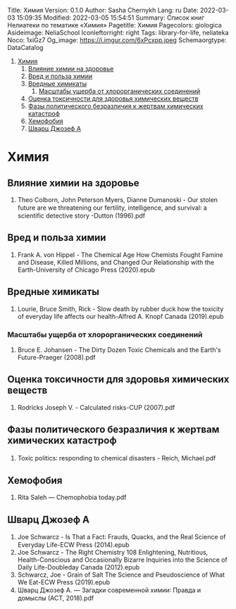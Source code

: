 Title: Химия
Version: 0.1.0
Author: Sasha Chernykh
Lang: ru
Date: 2022-03-03 15:09:35
Modified: 2022-03-05 15:54:51
Summary: Список книг Нелиатеки по тематике «Химия»
Pagetitle: Химия
Pagecolors: giologica
Asideimage: NeliaSchool
Iconleftorright: right
Tags: library-for-life, neliateka
Noco: 1xiGz7
Og_image: https://i.imgur.com/6xPcxpp.jpeg
Schemaorgtype: DataCatalog

<!-- MarkdownTOC -->

1. [Химия](#Химия)
	1. [Влияние химии на здоровье](#Влияние-химии-на-здоровье)
	1. [Вред и польза химии](#Вред-и-польза-химии)
	1. [Вредные химикаты](#Вредные-химикаты)
		1. [Масштабы ущерба от хлорорганических соединений](#Масштабы-ущерба-от-хлорорганических-соединений)
	1. [Оценка токсичности для здоровья химических веществ](#Оценка-токсичности-для-здоровья-химических-веществ)
	1. [Фазы политического безразличия к жертвам химических катастроф](#Фазы-политического-безразличия-к-жертвам-химических-катастроф)
	1. [Хемофобия](#Хемофобия)
	1. [Шварц Джозеф А](#Шварц-Джозеф-А)

<!-- /MarkdownTOC -->

<a id="Химия"></a>
# Химия

<a id="Влияние-химии-на-здоровье"></a>
## Влияние химии на здоровье

1. Theo Colborn, John Peterson Myers, Dianne Dumanoski - Our stolen future are we threatening our fertility, intelligence, and survival꞉ a scientific detective story -Dutton (1996).pdf

<a id="Вред-и-польза-химии"></a>
## Вред и польза химии

1. Frank A. von Hippel - The Chemical Age How Chemists Fought Famine and Disease, Killed Millions, and Changed Our Relationship with the Earth-University of Chicago Press (2020).epub

<a id="Вредные-химикаты"></a>
## Вредные химикаты

1. Lourie, Bruce Smith, Rick - Slow death by rubber duck how the toxicity of everyday life affects our health-Alfred A. Knopf Canada (2019).epub

<a id="Масштабы-ущерба-от-хлорорганических-соединений"></a>
### Масштабы ущерба от хлорорганических соединений

1. Bruce E. Johansen - The Dirty Dozen Toxic Chemicals and the Earth's Future-Praeger (2008).pdf

<a id="Оценка-токсичности-для-здоровья-химических-веществ"></a>
## Оценка токсичности для здоровья химических веществ

1. Rodricks Joseph V. - Calculated risks-CUP (2007).pdf

<a id="Фазы-политического-безразличия-к-жертвам-химических-катастроф"></a>
## Фазы политического безразличия к жертвам химических катастроф

1. Toxic politics꞉ responding to chemical disasters - Reich, Michael.pdf

<a id="Хемофобия"></a>
## Хемофобия

1. Rita Saleh — Chemophobia today.pdf

<a id="Шварц-Джозеф-А"></a>
## Шварц Джозеф А

1. Joe Schwarcz - Is That a Fact꞉ Frauds, Quacks, and the Real Science of Everyday Life-ECW Press (2014).epub
1. Joe Schwarcz - The Right Chemistry 108 Enlightening, Nutritious, Health-Conscious and Occasionally Bizarre Inquiries into the Science of Daily Life-Doubleday Canada (2012).epub
1. Schwarcz, Joe - Grain of Salt The Science and Pseudoscience of What We Eat-ECW Press (2019).epub
1. Шварц Джозеф А. — Загадки современной химии꞉ Правда и домыслы (АСТ, 2018).pdf
